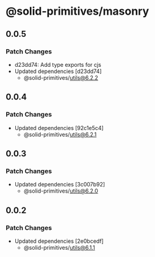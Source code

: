 # @solid-primitives/masonry

## 0.0.5

### Patch Changes

- d23dd74: Add type exports for cjs
- Updated dependencies [d23dd74]
  - @solid-primitives/utils@6.2.2

## 0.0.4

### Patch Changes

- Updated dependencies [92c1e5c4]
  - @solid-primitives/utils@6.2.1

## 0.0.3

### Patch Changes

- Updated dependencies [3c007b92]
  - @solid-primitives/utils@6.2.0

## 0.0.2

### Patch Changes

- Updated dependencies [2e0bcedf]
  - @solid-primitives/utils@6.1.1
